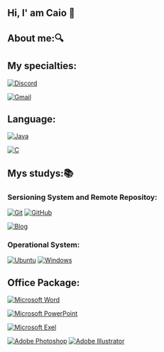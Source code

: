 ## Hi, I' am Caio 👋

## About me:🔍


## My specialties: 

[![Discord](https://img.shields.io/badge/Discord-4052ef?style=for-the-badge&logo=discord&logoColor=white)]()

[![Gmail](https://img.shields.io/badge/Gmail-d30000?style=for-the-badge&logo=gmail&logoColor=white)]()

## Language:

[![Java](https://img.shields.io/badge/Java-FC4C02?style=for-the-badge&logo=java&logoColor=white)]()

[![C](https://img.shields.io/badge/C-005FED?style=for-the-badge&logo=c&logoColor=white)]()

## Mys studys:📚
  ### Sersioning System and Remote Repositoy:
  [![Git](https://img.shields.io/badge/Git-fc2500?style=for-the-badge&logo=Git&logoColor=white)]()
  [![GitHub](https://img.shields.io/badge/GitHub-181717?style=for-the-badge&logo=github&logoColor=white)]()

  [![Blog](https://img.shields.io/badge/Spring-DB33F?style=for-the-badge&logo=spring&logoColor=white)]()

  ### Operational System:

  [![Ubuntu](https://img.shields.io/badge/Ubuntu-39017e?style=for-the-badge&logo=ubuntu&logoColor=white)]()
  [![Windows](https://img.shields.io/badge/Windows-0078D6?style=for-the-badge&logo=windows&logoColor=white)]()

## Office Package:
[![Microsoft Word](https://img.shields.io/badge/Microsoft_Word-003399?style=for-the-badge&logo=microsoft-excel&logoColor=white)]()

[![Microsoft PowerPoint](https://img.shields.io/badge/Microsoft_PowerPoint-e02c00?style=for-the-badge&logo=microsoft-powerpoint&logoColor=white)]()

[![Microsoft Exel](https://img.shields.io/badge/Microsoft_Excel-006606?style=for-the-badge&logo=microsoft-excel&logoColor=white)]()


[![Adobe Photoshop](https://img.shields.io/badge/Adobe%20Photoshop-31A8FF?style=for-the-badge&logo=Adobe%20Photoshop&logoColor=black)]()
[![Adobe Illustrator](https://img.shields.io/badge/Adobe%20Illustrator-FF9A00?style=for-the-badge&logo=Adobe%20Illustrator&logoColor=white)]()

